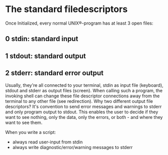 # The standard filedescriptors

Once Initialized, every normal UNIX®-program has at least 3 open files:

## 0 stdin: standard input

## 1 stdout: standard output

## 2 stderr: standard error output

Usually, they're all connected to your terminal, stdin as input file \(keyboard\), stdout and stderr as output files \(screen\). When calling such a program, the invoking shell can change these file descriptor connections away from the terminal to any other file \(see redirection\). Why two different output file descriptors? It's convention to send error messages and warnings to stderr and only program output to stdout. This enables the user to decide if they want to see nothing, only the data, only the errors, or both - and where they want to see them.

When you write a script:

* always read user-input from stdin
* always write diagnostic/error/warning messages to stderr


